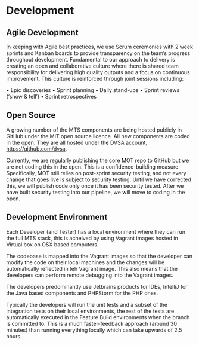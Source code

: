 # Development

## Agile Development
In keeping with Agile best practices, we use Scrum ceremonies with 2 week sprints and Kanban boards to provide transparency on the team’s progress throughout development. Fundamental to our approach to delivery is creating an open and collaborative culture where there is shared team responsibility for delivering high quality outputs and a focus on continuous improvement. This culture is reinforced through joint sessions including:
	
•	Epic discoveries
•	Sprint planning
•	Daily stand-ups 
•	Sprint reviews (‘show & tell’)
•	Sprint retrospectives


## Open Source

A growing number of the MTS components are being hosted publicly in GitHub under the MIT open source licence.  All new components are coded in the open.  They are all hosted under the DVSA account, https://github.com/dvsa.

Currently, we are regularly publishing the core MOT repo to GitHub but we are not coding this in the open. This is a confidence-building measure. Specifically, MOT still relies on post-sprint security testing, and not every change that goes live is subject to security testing. Until we have corrected this, we will publish code only once it has been security tested. After we have built security testing into our pipeline, we will move to coding in the open.


## Development Environment

Each Developer (and Tester) has a local environment where they can run the full MTS stack, this is acheived by using Vagrant images hosted in Virtual box on OSX based computers.

The codebase is mapped into the Vagrant images so that the developer can modify the code on their local machines and the changes will be automatically reflected in teh Vagrant image.  This also means that the developers can perform remote debugging into the Vagrant images.

The developers predominantly use Jetbrains products for IDEs, IntelliJ for the Java based components and PHPStorm for the PHP ones.

Typically the developers will run the unit tests and a subset of the integration tests on their local environments, the rest of the tests are automatically executed in the Feature Build environments when the branch is committed to.  This is a much faster-feedback approach (around 30 minutes) than running everything locally which can take upwards of 2.5 hours.


